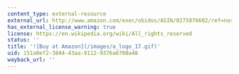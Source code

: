 ```yaml
---
content_type: external-resource
external_url: http://www.amazon.com/exec/obidos/ASIN/0275976602/ref=nosim/mitopencourse-20
has_external_license_warning: true
license: https://en.wikipedia.org/wiki/All_rights_reserved
status: ''
title: '![Buy at Amazon](/images/a_logo_17.gif)'
uid: 151a0ef2-3844-43aa-9112-9376a6708a48
wayback_url: ''
---
```

